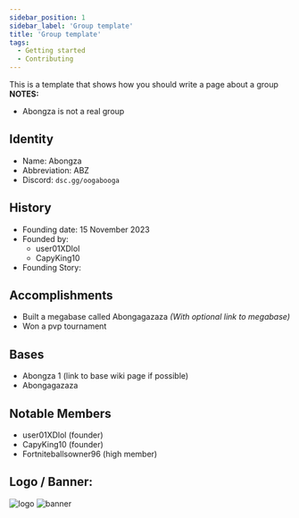 ```yaml
---
sidebar_position: 1
sidebar_label: 'Group template'
title: 'Group template'
tags:
  - Getting started
  - Contributing
---
```


This is a template that shows how you should write a page about a group
**NOTES:**
* Abongza is not a real group

## Identity
* Name: Abongza
* Abbreviation: ABZ
* Discord: `dsc.gg/oogabooga`

## History
* Founding date: 15 November 2023
* Founded by: 
  * user01XDlol
  * CapyKing10
* Founding Story: 

## Accomplishments
- Built a megabase called Abongagazaza *(With optional link to megabase)*
- Won a pvp tournament

## Bases
- Abongza 1 (link to base wiki page if possible)
- Abongagazaza

## Notable Members
- user01XDlol (founder)
- CapyKing10 (founder)
- Fortniteballsowner96 (high member)

## Logo / Banner:
![logo](../../static/img/groups/Abongza/logo.png)
![banner](../../static/img/groups/Abongza/banner.png)
